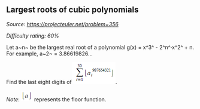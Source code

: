 Largest roots of cubic polynomials
----------------------------------

*Source: https://projecteuler.net/problem=356*


*Difficulty rating: 60%*

Let a~n~ be the largest real root of a polynomial g(x) = x^3^ -
2^n^·x^2^ + n.\
 For example, a~2~ = 3.86619826...

Find the last eight digits
of![p356\_cubicpoly1.gif](img/p356_cubicpoly1.gif).

*Note*: ![p356\_cubicpoly2.gif](img/p356_cubicpoly2.gif)
represents the floor function.
